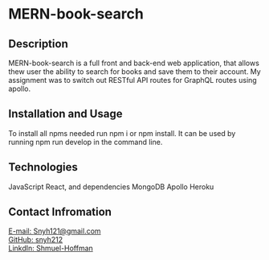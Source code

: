# MERN-book-search

## Description
MERN-book-search is a full front and back-end web application, that allows thew user the ability to search for books and save them to their account. My assignment was to switch out RESTful API routes for GraphQL routes using apollo.

## Installation and Usage
To install all npms needed run npm i or npm install. It can be used by running npm run develop in the command line.

## Technologies
JavaScript
React, and dependencies
MongoDB
Apollo
Heroku


## Contact Infromation

[E-mail: Snyh121@gmail.com](mailto:snyh121@gmail.com)  
[GitHub: snyh212](https://github.com/snyh212)  
[LinkdIn: Shmuel-Hoffman](https://www.linkedin.com/in/shmuel-hoffman-254b0223b?lipi=urn%3Ali%3Apage%3Ad_flagship3_profile_view_base_contact_details%3BS2rg0PtBTLeG2szT2ZbGmg%3D%3D)